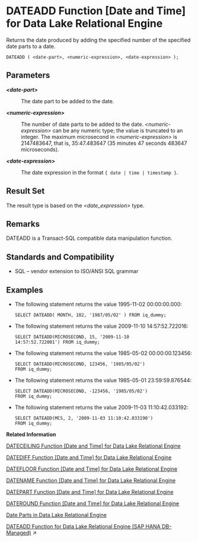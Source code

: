 <!-- loioa5449deb84f210159a75e748a099539f -->

# DATEADD Function \[Date and Time\] for Data Lake Relational Engine

Returns the date produced by adding the specified number of the specified date parts to a date.



```
DATEADD ( <date-part>, <numeric-expression>, <date-expression> );
```



<a name="loioa5449deb84f210159a75e748a099539f__DATEADD_parm1"/>

## Parameters


<dl>
<dt><b>

*<date-part\>*

</b></dt>
<dd>

The date part to be added to the date.



</dd><dt><b>

*<numeric-expression\>*

</b></dt>
<dd>

The number of date parts to be added to the date. *<numeric-expression\>* can be any numeric type; the value is truncated to an integer. The maximum microsecond in *<numeric-expression\>* is 2147483647, that is, 35:47.483647 \(35 minutes 47 seconds 483647 microseconds\).



</dd><dt><b>

*<date-expression\>*

</b></dt>
<dd>

The date expression in the format `{ date | time | timestamp }`.



</dd>
</dl>



<a name="loioa5449deb84f210159a75e748a099539f__DATEADD_retunrs1"/>

## Result Set

The result type is based on the *<date\_expression\>* type.



<a name="loioa5449deb84f210159a75e748a099539f__DATEADD_remarks1"/>

## Remarks

DATEADD is a Transact-SQL compatible data manipulation function.



<a name="loioa5449deb84f210159a75e748a099539f__DATEADD_standards1"/>

## Standards and Compatibility

-   SQL – vendor extension to ISO/ANSI SQL grammar



<a name="loioa5449deb84f210159a75e748a099539f__DATEADD_examles1"/>

## Examples

-   The following statement returns the value 1995-11-02 00:00:00.000:

    ```
    SELECT DATEADD( MONTH, 102, '1987/05/02' ) FROM iq_dummy;
    ```

-   The following statement returns the value 2009-11-10 14:57:52.722016:

    ```
    SELECT DATEADD(MICROSECOND, 15, '2009-11-10
    14:57:52.722001') FROM iq_dummy;
    ```

-   The following statement returns the value 1985-05-02 00:00:00.123456:

    ```
    SELECT DATEADD(MICROSECOND, 123456, '1985/05/02')
    FROM iq_dummy;
    ```

-   The following statement returns the value 1985-05-01 23:59:59.876544:

    ```
    SELECT DATEADD(MICROSECOND, -123456, '1985/05/02')
    FROM iq_dummy;
    ```

-   The following statement returns the value 2009-11-03 11:10:42.033192:

    ```
    SELECT DATEADD(MCS, 2, '2009-11-03 11:10:42.033190')
    FROM iq_dummy;
    ```


**Related Information**  


[DATECEILING Function \[Date and Time\] for Data Lake Relational Engine](dateceiling-function-date-and-time-for-data-lake-relational-engine-a545210.md "Calculates a new date, time, or datetime value by increasing the provided value up to the nearest larger value of the specified granularity.")

[DATEDIFF Function \[Date and Time\] for Data Lake Relational Engine](datediff-function-date-and-time-for-data-lake-relational-engine-a545a63.md "Returns the interval between two dates.")

[DATEFLOOR Function \[Date and Time\] for Data Lake Relational Engine](datefloor-function-date-and-time-for-data-lake-relational-engine-a5462b6.md "Calculates a new date, time, or datetime value by reducing the provided value down to the nearest lower value of the specified multiple with the specified granularity.")

[DATENAME Function \[Date and Time\] for Data Lake Relational Engine](datename-function-date-and-time-for-data-lake-relational-engine-a5472b7.md "Returns the name of the specified part (such as the month “June”) of a date/time value, as a character string.")

[DATEPART Function \[Date and Time\] for Data Lake Relational Engine](datepart-function-date-and-time-for-data-lake-relational-engine-a547b06.md "Returns an integer value for the specified part of a date/time value.")

[DATEROUND Function \[Date and Time\] for Data Lake Relational Engine](dateround-function-date-and-time-for-data-lake-relational-engine-a5483a3.md "Calculates a new date, time, or datetime value by rounding the provided value up or down to the nearest multiple of the specified value with the specified granularity.")

[Date Parts in Data Lake Relational Engine](date-parts-in-data-lake-relational-engine-a52b8dd.md "Many of the date functions use dates built from date parts.")

[DATEADD Function for Data Lake Relational Engine (SAP HANA DB-Managed)](https://help.sap.com/viewer/a898e08b84f21015969fa437e89860c8/2024_1_QRC/en-US/202015428c2c49239a2aec8d572a0613.html "Returns the date produced by adding the specified number of the specified date parts to a date.") :arrow_upper_right:

